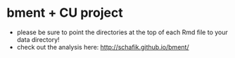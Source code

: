 # bment + CU project

  + please be sure to point the directories at the top of each Rmd file to your data directory!
  + check out the analysis here: http://schafik.github.io/bment/
